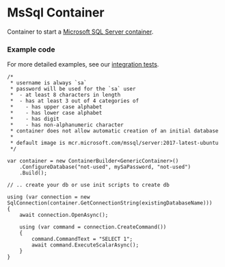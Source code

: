 # MsSql Container

Container to start a [Microsoft SQL Server container](https://hub.docker.com/_/microsoft-mssql-server). 

### Example code

For more detailed examples, see our [integration tests](../../test/Container.Database.MsSql.Integration.Tests).

```
/*
 * username is always `sa`
 * password will be used for the `sa` user
 *  - at least 8 characters in length
 *  - has at least 3 out of 4 categories of
 *    - has upper case alphabet
 *    - has lower case alphabet
 *    - has digit
 *    - has non-alphanumeric character
 * container does not allow automatic creation of an initial database
 * 
 * default image is mcr.microsoft.com/mssql/server:2017-latest-ubuntu 
 */
 
var container = new ContainerBuilder<GenericContainer>()
    .ConfigureDatabase("not-used", mySaPassword, "not-used")
    .Build();

// .. create your db or use init scripts to create db    

using (var connection = new SqlConnection(container.GetConnectionString(existingDatabaseName)))
{
    await connection.OpenAsync();

    using (var command = connection.CreateCommand())
    {
        command.CommandText = "SELECT 1";
        await command.ExecuteScalarAsync();
    }
}
```